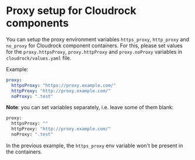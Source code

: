 # Proxy setup for Cloudrock components

You can setup the proxy environment variables `https_proxy`, `http_proxy` and `no_proxy` for Cloudrock component containers.
For this, please set values for the `proxy.httpsProxy`, `proxy.httpProxy` and `proxy.noProxy` variables in `cloudrock/values.yaml` file.

Example:

```yaml
proxy:
  httpsProxy: "https://proxy.example.com/"
  httpProxy: "http://proxy.example.com/"
  noProxy: ".test"
```

**Note**: you can set variables separately, i.e. leave some of them blank:

```bash
proxy:
  httpsProxy: ""
  httpProxy: "http://proxy.example.com/"
  noProxy: ".test"
```

In the previous example, the `https_proxy` env variable won't be present in the containers.
